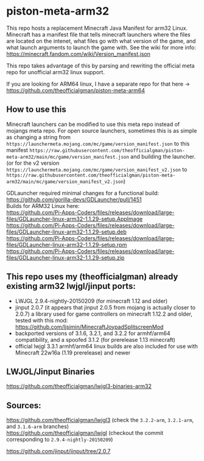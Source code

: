 # piston-meta-arm32

This repo hosts a replacement Minecraft Java Manifest for arm32 Linux.
Minecraft has a manifest file that tells minecraft launchers where the files are located on the intenet, what files go with what version of the game, and what launch arguments to launch the game with.
See the wiki for more info: https://minecraft.fandom.com/wiki/Version_manifest.json

This repo takes advantage of this by parsing and rewriting the official meta repo for unofficial arm32 linux support.

If you are looking for ARM64 linux, I have a separate repo for that here -> https://github.com/theofficialgman/piston-meta-arm64

## How to use this

Minecraft launchers can be modified to use this meta repo instead of mojangs meta repo. For open source launchers, sometimes this is as simple as changing a string from `https://launchermeta.mojang.com/mc/game/version_manifest.json` to this manifest `https://raw.githubusercontent.com/theofficialgman/piston-meta-arm32/main/mc/game/version_manifest.json` and building the launcher.
(or for the v2 version `https://launchermeta.mojang.com/mc/game/version_manifest_v2.json` to `https://raw.githubusercontent.com/theofficialgman/piston-meta-arm32/main/mc/game/version_manifest_v2.json`)

GDLauncher required minimal changes for a functional build: https://github.com/gorilla-devs/GDLauncher/pull/1451<br>
Builds for ARM32 Linux here: <br>
https://github.com/Pi-Apps-Coders/files/releases/download/large-files/GDLauncher-linux-arm32-1.1.29-setup.AppImage<br>
https://github.com/Pi-Apps-Coders/files/releases/download/large-files/GDLauncher-linux-arm32-1.1.29-setup.deb<br>
https://github.com/Pi-Apps-Coders/files/releases/download/large-files/GDLauncher-linux-arm32-1.1.29-setup.rpm<br>
https://github.com/Pi-Apps-Coders/files/releases/download/large-files/GDLauncher-linux-arm32-1.1.29-setup.zip<br>

## This repo uses my (theofficialgman) already existing arm32 lwjgl/jinput ports:
- LWJGL 2.9.4-nightly-20150209 (for minecraft 1.12 and older)<br>
- jinput 2.0.7 (it appears that jinput 2.0.5 from mojang is actually closer to 2.0.7) a library used for game controllers on minecraft 1.12.2 and older, tested with this mod: https://github.com/ljsimin/MinecraftJoypadSplitscreenMod<br>
- backported versions of 3.1.6, 3.2.1, and 3.2.2 for armhf/arm64 compatibility, and a spoofed 3.1.2 (for prerelease 1.13 minecraft)<br>
- official lwjgl 3.3.1 armhf/arm64 linux builds are also included for use with Minecraft 22w16a (1.19 prerelease) and newer<br>

## LWJGL/Jinput Binaries

https://github.com/theofficialgman/lwjgl3-binaries-arm32<br>

## Sources:

https://github.com/theofficialgman/lwjgl3 (check the `3.2.2-arm`, `3.2.1-arm`, and `3.1.6-arm` branches)<br>
https://github.com/theofficialgman/lwjgl (checkout the commit corresponding to `2.9.4-nightly-20150209`)<br>

https://github.com/jinput/jinput/tree/2.0.7<br>
